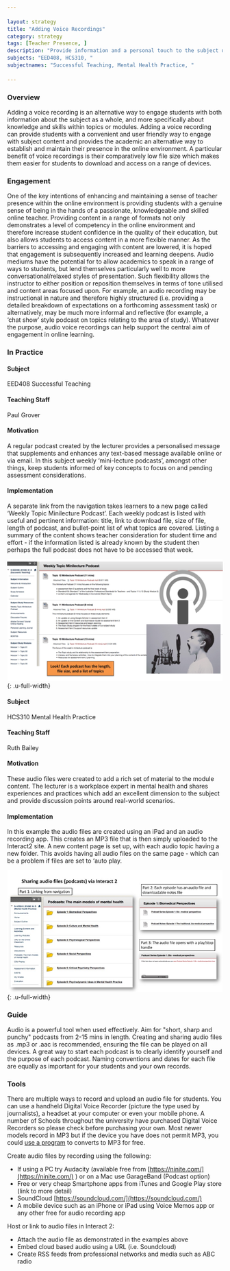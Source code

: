 ```yaml
---

layout: strategy
title: "Adding Voice Recordings"
category: strategy
tags: [Teacher Presence, ]
description: "Provide information and a personal touch to the subject using audio."
subjects: "EED408, HCS310, "
subjectnames: "Successful Teaching, Mental Health Practice, "

---
```


### Overview

Adding a voice recording is an alternative way to engage students with both information about the subject as a whole, and more specifically about knowledge and skills within topics or modules. Adding a voice recording can provide students with a convenient and user friendly way to engage with subject content and provides the academic an alternative way to establish and maintain their presence in the online environment. A particular benefit of voice recordings is their comparatively low file size which makes them easier for students to download and access on a range of devices.   

### Engagement

One of the key intentions of enhancing and maintaining a sense of teacher presence within the online environment is providing students with a genuine sense of being in the hands of a passionate, knowledgeable and skilled online teacher. Providing content in a range of formats not only demonstrates a level of competency in the online environment and therefore increase student confidence in the quality of their education, but also allows students to access content in a more flexible manner. As the barriers to accessing and engaging with content are lowered, it is hoped that engagement is subsequently increased and learning deepens. Audio mediums have the potential for to allow academics to speak in a range of ways to students, but lend themselves particularly well to more conversational/relaxed styles of presentation. Such flexibility allows the instructor to either position or reposition themselves in terms of tone utilised and content areas focused upon. For example, an audio recording may be instructional in nature and therefore highly structured (i.e. providing a detailed breakdown of expectations on a forthcoming assessment task) or alternatively, may be much more informal and reflective (for example, a ‘chat show’ style podcast on topics relating to the area of study). Whatever the purpose, audio voice recordings can help support the central aim of engagement in online learning.  

### In Practice
<div class="u-release practice" >

<div class="practice-item">
<div class="practice-content" markdown="1">

#### Subject

EED408 Successful Teaching

#### Teaching Staff

Paul Grover

#### Motivation

A regular podcast created by the lecturer provides a personalised message that supplements and enhances any text-based message available online or via email. In this subject weekly ‘mini-lecture podcasts’, amongst other things, keep students informed of key concepts to focus on and pending assessment considerations.

#### Implementation

A separate link from the navigation takes learners to a new page called ‘Weekly Topic Minilecture Podcast’. Each weekly podcast is listed with useful and pertinent information: title, link to download file, size of file, length of podcast, and bullet-point list of what topics are covered. Listing a summary of the content shows teacher consideration for student time and effort - if the information listed is already known by the student then perhaps the full podcast does not have to be accessed that week.

![Screenshot of recordings in the subject site](../images/practices/Adding-Voice-Recordings-EED408.jpg){: .u-full-width}

</div>
</div>

<div class="practice-item">
<div class="practice-content" markdown="1">

#### Subject

HCS310 Mental Health Practice

#### Teaching Staff

Ruth Bailey

#### Motivation

These audio files were created to add a rich set of material to the module content. The lecturer is a workplace expert in mental health and shares experiences and practices which add an excellent dimension to the subject and provide discussion points around real-world scenarios.

#### Implementation

In this example the audio files are created using an iPad and an audio recording app. This creates an MP3 file that is then simply uploaded to the Interact2 site. A new content page is set up, with each audio topic having a new folder. This avoids having all audio files on the same page - which can be a problem if files are set to ‘auto play.

![Screenshot explaining how to link and add MP3 files in Interact2 ](../images/practices/Adding-Voice-Recordings-HCS310.jpg){: .u-full-width}

</div>
</div>
</div>

### Guide

Audio is a powerful tool when used effectively. Aim for "short, sharp and punchy" podcasts from 2-15 mins in length. Creating and sharing audio files as .mp3 or .aac is recommended, ensuring the file can be played on all devices. A great way to start each podcast is to clearly identify yourself and the purpose of each podcast. Naming conventions and dates for each file are equally as important for your students and your own records.

### Tools

There are multiple ways to record and upload an audio file for students. You can use a handheld Digital Voice Recorder (picture the type used by journalists), a headset at your computer or even your mobile phone. A number of Schools throughout the university have purchased Digital Voice Recorders so please check before purchasing your own. Most newer models record in MP3 but if the device you have does not permit MP3, you could [use a program](https://cloudconvert.com/) to converts to MP3 for free.

Create audio files by recording using the following:

* If using a PC try Audacity (available free from [https://ninite.com/](https://ninite.com/) ) or on a Mac use GarageBand (Podcast option)
* Free or very cheap Smartphone apps from iTunes and Google Play store (link to more detail)
* SoundCloud [https://soundcloud.com/](https://soundcloud.com/)
* A mobile device such as an iPhone or iPad using Voice Memos app or any other free for audio recording app

Host or link to audio files in Interact 2:

* Attach the audio file as demonstrated in the examples above
* Embed cloud based audio using a URL (i.e. Soundcloud)
* Create RSS feeds from professional networks and media such as ABC radio
